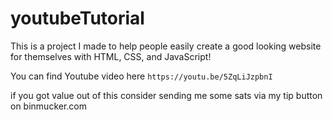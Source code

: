 # youtubeTutorial

This is a project I made to help people easily create a good looking website for themselves with HTML, CSS, and JavaScript!

You can find Youtube video here `https://youtu.be/5ZqLiJzpbnI`

if you got value out of this consider sending me some sats via my tip button on binmucker.com
